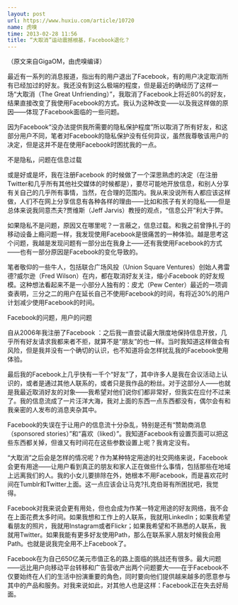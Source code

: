 ```yaml
---
layout: post
url: https://www.huxiu.com/article/10720
name: 虎嗅
time: 2013-02-28 11:56
title: “大取消”运动震撼根基，Facebook退化？
---
```

（原文来自GigaOM，由虎嗅编译）

最近有一系列的消息报道，指出有的用户退出了Facebook，有的用户决定取消所有已经加过的好友。我还没有到这么极端的程度，但是最近的确经历了这样一场“大取消（The Great Unfriending）”，我取消了Facebook上将近80%的好友，结果直接改变了我使用Facebook的方式。我认为这种改变——以及我这样做的原因——体现了Facebook面临的一些问题。

因为Facebook“没办法提供我所需要的隐私保护程度”所以取消了所有好友，和这部分用户不同，笔者对Facebook的隐私保护没有任何异议，虽然我尊敬该用户的决定，但是这并不是在使用Facebook时困扰我的一点。

不是隐私，问题在信息过载

或是好或是坏，我在注册Facebook 的时候做了一个深思熟虑的决定（在注册Twitter和几乎所有其他社交媒体的时候都是），要尽可能地开放信息，和别人分享有关自己的几乎所有事情，当然，在合理的范围内。我从来没说所有人都应该这样做，人们不在网上分享信息有各种各样的理由——比如和孩子有关的隐私——但是总体来说我同意杰夫?贾维斯（Jeff Jarvis）教授的观点，“信息公开”利大于弊。

如果隐私不是问题，原因又在哪里呢？一言蔽之，信息过载。和我之前曾挣扎于的移动设备上瘾问题一样，我发现使用Facebook是很痛苦的一种体验。越是思考这个问题，我越是发现问题有一部分出在我身上——还有我使用Facebook的方式——也有一部分原因是Facebook的变化导致的。

笔者敬仰的一些牛人，包括联合广场风投（Union Square Ventures）创始人弗雷德?威尔逊（Fred Wilson）在内，都在取消好友关注，缩小Facebook 的好友规模。这种想法看起来不是一小部分人独有的：皮尤（Pew Center）最近的一项调查表明，三分之二的用户在延长自己不使用Facebook的时间，有将近30%的用户计划减少使用Facebook的时间。

Facebook的问题，用户的问题

自从2006年我注册了Facebook ：之后我一直尝试最大限度地保持信息开放，几乎所有好友请求我都来者不拒，就算不是“朋友”的也一样。当时我知道这样做会有风险，但是我并没有一个确切的认识，也不知道将会怎样扰乱我的Facebook使用体验。

最后我的Facebook上几乎快有一千个“好友”了，其中许多人是我在会议活动上认识的，或者是通过其他人联系的，或者只是我作品的粉丝。对于这部分人——也就是我最近取消好友的对象——我希望对他们说你们都非常好，但我实在应付不过来了。我的信息流成了一片汪洋大海，我对上面的东西一点东西都没有，偶尔会有和我亲密的人发布的消息夹杂其中。

Facebook的失误在于让用户的信息流十分杂乱，特别是还有“赞助商消息（sponsored stories）”和“喜欢（liked）”。我知道Facebook有设置页面可以把这些东西都关掉，但谁又有时间花在这些参数设置上呢？我肯定没有。

“大取消”之后会是怎样的情况呢？作为某种特定用途的社交网络来说，Facebook会更有用途——让用户看到真正的朋友和家人正在做些什么事情，包括那些在地域上远离我们的人。我的小女儿要排除在外，她根本不用Facebook，而是喜欢花时间在Tumblr和Twitter上面。这一点应该会让马克?扎克伯哥有所困扰吧，我觉得。

Facebook对我来说会更有用处，但也会成为作某一特定用途的好友网络，我不会在上面花费太多时间。如果我想和工作上的人联系，我就用LinkedIn；如果我希望看朋友的照片，我就用Instagram或者Flickr；如果我希望和不熟悉的人联系，我就用Twitter。如果我能有更多好友使用Path，那么在联系家人朋友时候我会用Path。也就是说我完全用不上Facebook了。

Facebook在为自己650亿美元市值正名的路上面临的挑战还有很多。最大问题——远比用户向移动平台转移和广告营收产出两个问题要大——在于Facebook不仅要始终在人们的生活中扮演重要的角色，同时要向他们提供越来越多的愿意参与其中的产品和服务。对我来说如此，对其他人也是这样：Facebook正在失去好局面。

